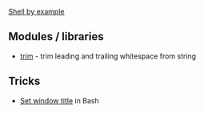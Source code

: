 
[Shell by example](shell.sh)

## Modules / libraries

- [trim](trim.sh) - trim leading and trailing whitespace from string

## Tricks

- [Set window title](BashWindowTitle.md) in Bash
